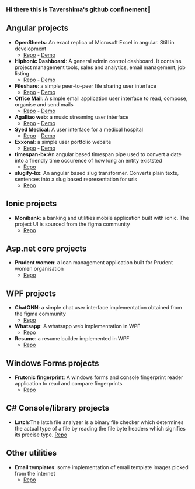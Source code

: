 ### Hi there this is Tavershima's github confinement👋

## Angular projects

- **OpenSheets**: An exact replica of Microsoft Excel in angular. Still in development
  - [Repo](https://github.com/tavershimafx/spreadsheet) - [Demo](https://open-sheets.vercel.app/)
- **Hiphonic Dashboard**: A general admin control dashboard. It contains project management tools, sales and analytics, email management, job listing
  - [Repo](https://github.com/tavershimafx/hiponic-dashboard) - [Demo](https://hiponic-dashboard.vercel.app/)
- **Fileshare**: a simple peer-to-peer file sharing user interface 
  - [Repo](https://github.com/tavershimafx/fileshare) - [Demo](https://sharedrive.vercel.app/)
- **Office Mail**: A simple email application user interface to read, compose, organise and send mails
  - [Repo](https://github.com/tavershimafx/office-mail) - [Demo](https://office-mail.vercel.app/)
- **Agalliao web**: a music streaming user interface
  - [Repo](https://github.com/tavershimafx/agalliao-web) - [Demo](https://agalliao-web.vercel.app/)
- **Syed Medical**: A user interface for a medical hospital
  - [Repo](https://github.com/tavershimafx/syed-Medical) - [Demo](https://syed-medical.vercel.app/)
- **Exxonal**: a simple user portfolio website
  - [Repo](https://github.com/tavershimafx/exxonal) - [Demo](https://exxonal.vercel.app/)
- **timespan-bx**:An angular based timespan pipe used to convert a date into a friendly time occurence of how long an entity existsted
  - [Repo](https://github.com/tavershimafx/timespan-bx)
- **slugify-bx**: An angular based slug transformer. Converts plain texts, sentences into a slug based representation for urls
  - [Repo](https://github.com/tavershimafx/slugify-bx)

## Ionic projects
- **Monibank**: a banking and utilities mobile application built with ionic. The project UI is sourced from the figma community
  - [Repo](https://github.com/tavershimafx/monibank-mobile)

## Asp.net core projects
- **Prudent women**: a loan management application built for Prudent women organisation
  - [Repo](https://github.com/tavershimafx/PrudentWomen)

## WPF projects
- **ChatONN**: a simple chat user interface implementation obtained from the figma community
  - [Repo](https://github.com/tavershimafx/ChatONN)
- **Whatsapp**: A whatsapp web implementation in WPF
  - [Repo](https://github.com/tavershimafx/WhatsApp)
- **Resume**: a resume builder implemented in WPF
  - [Repo](https://github.com/tavershimafx/Resume)

## Windows Forms projects
- **Frutonic fingerprint**: A windows forms and console fingerprint reader application to read and compare fingerprints
  - [Repo](https://github.com/tavershimafx/FutronicFingerPrint)

## C# Console/library projects
- **Latch**:The latch file analyzer is a binary file checker which determines the actual type of a file by reading the file byte headers which signifies its precise type.
  [Repo](https://github.com/tavershimafx/Latch)

## Other utilities
- **Email templates**: some implementation of email template images picked from the internet
  - [Repo](https://github.com/tavershimafx/email-templates)
<!--
**tavershimafx/tavershimafx** is a ✨ _special_ ✨ repository because its `README.md` (this file) appears on your GitHub profile.

Here are some ideas to get you started:

- 🔭 I’m currently working on ...
- 🌱 I’m currently learning ...
- 👯 I’m looking to collaborate on ...
- 🤔 I’m looking for help with ...
- 💬 Ask me about ...
- 📫 How to reach me: ...
- 😄 Pronouns: ...
- ⚡ Fun fact: ...
-->
